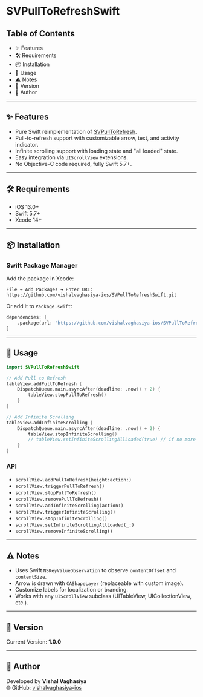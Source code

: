 # SVPullToRefreshSwift

## Table of Contents
- ✨ Features
- 🛠 Requirements
- 📦 Installation
- 🚀 Usage
- ⚠️ Notes
- 📝 Version
- 👤 Author

---

## ✨ Features
- Pure Swift reimplementation of [SVPullToRefresh](https://github.com/samvermette/SVPullToRefresh).
- Pull-to-refresh support with customizable arrow, text, and activity indicator.
- Infinite scrolling support with loading state and "all loaded" state.
- Easy integration via `UIScrollView` extensions.
- No Objective-C code required, fully Swift 5.7+.

---

## 🛠 Requirements
- iOS 13.0+
- Swift 5.7+
- Xcode 14+

---

## 📦 Installation

### Swift Package Manager

Add the package in Xcode:

```
File → Add Packages → Enter URL:
https://github.com/vishalvaghasiya-ios/SVPullToRefreshSwift.git
```

Or add it to `Package.swift`:

```swift
dependencies: [
    .package(url: "https://github.com/vishalvaghasiya-ios/SVPullToRefreshSwift.git", from: "1.0.0")
]
```

---

## 🚀 Usage

```swift
import SVPullToRefreshSwift

// Add Pull to Refresh
tableView.addPullToRefresh {
    DispatchQueue.main.asyncAfter(deadline: .now() + 2) {
        tableView.stopPullToRefresh()
    }
}

// Add Infinite Scrolling
tableView.addInfiniteScrolling {
    DispatchQueue.main.asyncAfter(deadline: .now() + 2) {
        tableView.stopInfiniteScrolling()
        // tableView.setInfiniteScrollingAllLoaded(true) // if no more data
    }
}
```

### API
- `scrollView.addPullToRefresh(height:action:)`
- `scrollView.triggerPullToRefresh()`
- `scrollView.stopPullToRefresh()`
- `scrollView.removePullToRefresh()`
- `scrollView.addInfiniteScrolling(action:)`
- `scrollView.triggerInfiniteScrolling()`
- `scrollView.stopInfiniteScrolling()`
- `scrollView.setInfiniteScrollingAllLoaded(_:)`
- `scrollView.removeInfiniteScrolling()`

---

## ⚠️ Notes
- Uses Swift `NSKeyValueObservation` to observe `contentOffset` and `contentSize`.
- Arrow is drawn with `CAShapeLayer` (replaceable with custom image).
- Customize labels for localization or branding.
- Works with any `UIScrollView` subclass (UITableView, UICollectionView, etc.).

---

## 📝 Version
Current Version: **1.0.0**

---

## 👤 Author
Developed by **Vishal Vaghasiya**  
🌐 GitHub: [vishalvaghasiya-ios](https://github.com/vishalvaghasiya-ios)
